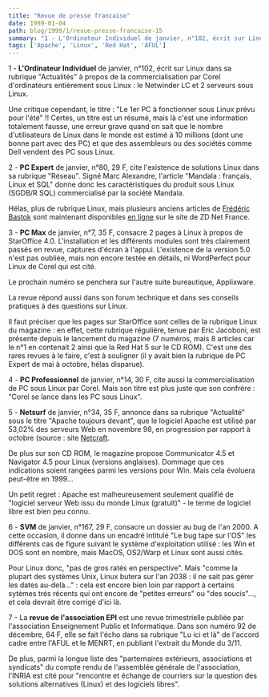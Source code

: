 ```yaml
---
title: "Revue de presse francaise"
date: 1999-01-04
path: blog/1999/1/revue-presse-francaise-15
summary: "1 - L'Ordinateur Individuel de janvier, n°102, écrit sur Linux dans sa rubrique \"Actualités\" à propos de la commercialisation par Corel d'ordinateurs entièrement sous Linux : le Netwinder LC et 2 serveurs sous Linux."
tags: ['Apache', 'Linux', 'Red Hat', 'AFUL']
---
```


<P>1 - <B>L'Ordinateur Individuel</B> de janvier, n°102, écrit sur Linux dans sa
rubrique "Actualités" à propos de la commercialisation par Corel
d'ordinateurs entièrement sous Linux : le Netwinder LC et 2 serveurs
sous Linux.</P>

<P>Une critique cependant, le titre : "Le 1er PC à fonctionner sous Linux
prévu pour l'été" !! Certes, un titre est un résumé, mais là c'est une
information totalement fausse, une erreur grave quand on sait que le
nombre d'utilisateurs de Linux dans le monde est estimé à 10 millions
(dont une bonne part avec des PC) et que des assembleurs ou des sociétés
comme Dell vendent des PC sous Linux.</P>

<P>2 - <B>PC Expert</B> de janvier, n°80, 29 F, cite l'existence de
solutions Linux dans sa rubrique "Réseau". Signé Marc Alexandre, l'article
"Mandala : français, Linux et SQL" donne donc les caractéristiques du
produit sous Linux (SGDB/R SQL) commercialisé par la société Mandala.</P>

<P>Hélas, plus de rubrique Linux, mais plusieurs anciens articles
de <A HREF="mailto:fbastok@linux-mandrake.com">Frédéric
Bastok</A> sont maintenant disponibles <A HREF="http://www.zdnet.fr/fr/prat/appr/linux.html">en ligne</A> sur le
site de ZD Net France.</P>

<P>3 - <B>PC Max</B> de janvier, n°7, 35 F, consacre 2 pages à Linux à propos de
StarOffice 4.0. L'installation et les différents modules sont trés
clairement passés en revue, captures d'écran à l'appui. L'existence de
la version 5.0 n'est pas oubliée, mais non encore testée en détails, ni
WordPerfect pour Linux de Corel qui est cité.</P>

<P>Le prochain numéro se penchera sur l'autre suite bureautique,
Applixware.</P>

<P>La revue répond aussi dans son forum technique et dans ses conseils
pratiques à des questions sur Linux.</P>

<P>Il faut préciser que les pages sur StarOffice sont celles de la rubrique
Linux du magazine : en effet, cette rubrique régulière, tenue par Eric
Jacoboni, est présente depuis le lancement du magazine (7 numéros, mais 8
articles car le n°1 en contenait 2 ainsi que la Red Hat 5 sur le CD ROM).
C'est une des rares revues à le faire, c'est à souligner (il y avait
bien la rubrique de PC Expert de mai à octobre, hélas disparue).</P>

<P>4 - <B>PC Professionnel</B> de janvier, n°14, 30 F, cite aussi la
commercialisation de PC sous Linux par Corel. Mais son titre est plus
juste que son confrère : "Corel se lance dans les PC sous Linux".</P>

<P>5 - <B>Netsurf</B> de janvier, n°34, 35 F, annonce dans sa rubrique
"Actualité" sous le titre "Apache toujours devant", que le
logiciel Apache est utilisé par 53,02% des serveurs Web en
novembre 98, en progression par rapport à octobre (source : site <A HREF="http://www.netcraft.com/survey/">Netcraft</A>.</P>

<P>De plus sur son CD ROM, le magazine propose Communicator 4.5 et
Navigator 4.5 pour Linux (versions anglaises). Dommage que ces
indications soient rangées parmi les versions pour Win. Mais cela
évoluera peut-être en 1999...</P>

<P>Un petit regret : Apache est malheureusement seulement qualifié de
"logiciel serveur Web issu du monde Linux (gratuit)" - le terme de
logiciel libre est bien peu connu.</P>

<P>6 - <B>SVM</B> de janvier, n°167, 29 F, consacre un dossier au bug de l'an
2000. A cette occasion, il donne dans un encadré intitulé "Le bug tape
sur l'OS" les différents cas de figure suivant le système d'exploitation
utilisé : les Win et DOS sont en nombre, mais MacOS, OS2/Warp et Linux
sont aussi cités.</P>

<P>Pour Linux donc, "pas de gros ratés en perspective". Mais "comme la
plupart des systèmes Unix, Linux butera sur l'an 2038 : il ne sait pas
gérer les dates au-delà..." : cela est encore bien loin par rapport à
certains sytèmes trés récents qui ont encore de "petites erreurs" ou
"des soucis"..., et cela devrait être corrigé d'ici là.</P>

<P>7 - La <B>revue de l'association EPI</B> est une revue trimestrielle publiée
par l'association Enseignement Public et Informatique. Dans son numéro
92 de décembre, 64 F, elle se fait l'écho dans sa rubrique "Lu ici et
là" de l'accord cadre entre l'AFUL et le MENRT, en publiant l'extrait du
Monde du 3/11.</P>

<P>De plus, parmi la longue liste des "parternaires extérieurs,
associations et syndicats" du compte rendu de l'assemblée générale de
l'association, l'INRIA est cité  pour "rencontre et échange de courriers
sur la question des solutions alternatives (Linux) et des logiciels
libres".</P>


